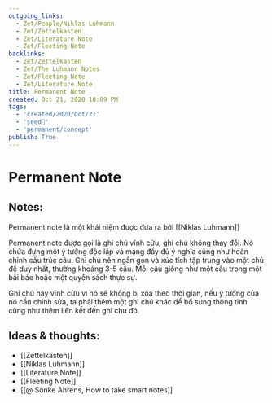 ```yaml
---
outgoing_links:
  - Zet/People/Niklas Luhmann
  - Zet/Zettelkasten
  - Zet/Literature Note
  - Zet/Fleeting Note
backlinks:
  - Zet/Zettelkasten
  - Zet/The Luhmann Notes
  - Zet/Fleeting Note
  - Zet/Literature Note
title: Permanent Note
created: Oct 21, 2020 10:09 PM
tags:
  - 'created/2020/Oct/21'
  - 'seed🥜'
  - 'permanent/concept'
publish: True
---
```

# Permanent Note

## Notes:
Permanent note là một khái niệm được đưa ra bởi [[Niklas Luhmann]]

Permanent note được gọi là ghi chú vĩnh cửu, ghi chú không thay đổi. Nó chứa đựng một ý tưởng độc lập và mang đầy đủ ý nghĩa cũng như hoàn chỉnh cấu trúc câu. Ghi chú nên ngắn gọn và xúc tích tập trung vào một chủ đề duy nhất, thường khoảng 3-5 câu. Mỗi câu giống như một câu trong một bài báo hoặc một quyển sách thực sự.

Ghi chú này vĩnh cữu vì nó sẽ không bị xóa theo thời gian, nếu ý tưởng của nó cần chỉnh sửa, ta phải thêm một ghi chú khác để bổ sung thông tinh cũng như thêm liên kết đến ghi chú đó.

## Ideas & thoughts:
- [[Zettelkasten]]
- [[Niklas Luhmann]]
- [[Literature Note]]
- [[Fleeting Note]]
- [[@ Sönke Ahrens, How to take smart notes]]